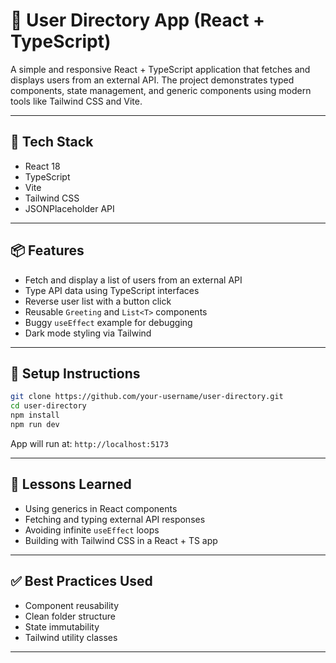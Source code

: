 # 👤 User Directory App (React + TypeScript)

A simple and responsive React + TypeScript application that fetches and displays users from an external API. The project demonstrates typed components, state management, and generic components using modern tools like Tailwind CSS and Vite.

---

## 🔧 Tech Stack

- React 18
- TypeScript
- Vite
- Tailwind CSS
- JSONPlaceholder API

---

## 📦 Features

- Fetch and display a list of users from an external API
- Type API data using TypeScript interfaces
- Reverse user list with a button click
- Reusable `Greeting` and `List<T>` components
- Buggy `useEffect` example for debugging
- Dark mode styling via Tailwind

---

## 🚀 Setup Instructions

```bash
git clone https://github.com/your-username/user-directory.git
cd user-directory
npm install
npm run dev
```

App will run at: `http://localhost:5173`

---

## 🧠 Lessons Learned

- Using generics in React components
- Fetching and typing external API responses
- Avoiding infinite `useEffect` loops
- Building with Tailwind CSS in a React + TS app

---

## ✅ Best Practices Used

- Component reusability
- Clean folder structure
- State immutability
- Tailwind utility classes

---




